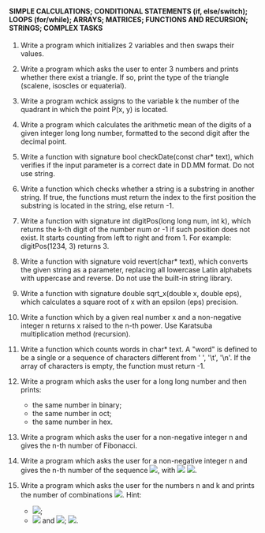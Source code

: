   #### SIMPLE CALCULATIONS; CONDITIONAL STATEMENTS (if, else/switch); LOOPS (for/while); ARRAYS; MATRICES; FUNCTIONS AND                    RECURSION; STRINGS; COMPLEX TASKS

1. Write a program which initializes 2 variables and then swaps their values.

2. Write a program which asks the user to enter 3 numbers and prints whether there exist a triangle. If so, print the type of the 
   triangle (scalene, isoscles or equaterial).
   
3. Write a program wchick assigns to the variable k the number of the quadrant in which the point P(x, y) is located.

4. Write a program which calculates the arithmetic mean of the digits of a given integer long long number, formatted to the second 
   digit after the decimal point.

5. Write a function with signature bool checkDate(const char* text), which verifies if the input parameter is a correct date in 
   DD.MM format. Do not use string.
   
6. Write a function which checks whether a string is а substring in another string. If true, the functions must return the index 
   to the first position the substring is located in the string, else return -1.
   
7. Write a function with signature int digitPos(long long num, int k), which returns the k-th digit of the number num or -1 if 
   such position does not exist. It starts counting from left to right and from 1. For example: digitPos(1234, 3) returns 3.
   
8. Write a function with signature void revert(char* text), which converts the given string as a parameter, replacing all 
   lowercase Latin alphabets with uppercase and reverse. Do not use the built-in string library.
   
9. Write a function with signature double sqrt_x(double x, double eps), which calculates a square root of x with an epsilon (eps) 
   precision.
   
10. Write a function which by a given real number x and a non-negative integer n returns x raised to the n-th power. Use Karatsuba
   multiplication method (recursion).

11. Write a function which counts words in char* text. A "word" is defined to be a single or a sequence of characters different from 
   ' ', '\t', '\n'. If the array of characters is empty, the function must return -1.
   
12. Write a program which asks the user for a long long number and then prints:
    - the same number in binary;
    -  the same number in oct;
    -  the same number in hex.

13. Write a program which asks the user for a non-negative integer n and gives the n-th number of Fibonacci.

14. Write a program which asks the user for a non-negative integer n and gives the n-th number of the sequence <img src="https://latex.codecogs.com/svg.latex?\Large&space;a_{n+2}=5a_{n+1}-6a_n+6^n">, with <img src="https://latex.codecogs.com/svg.latex?\Large&space;a_0=0"> <img src="https://latex.codecogs.com/svg.latex?\Large&space;a_1=1">.

15. Write a program which asks the user for the numbers n and k and prints the number of combinations <img src="https://latex.codecogs.com/svg.latex?\Large&space;{n}\choose{k}">. Hint: 
    - <img src="https://latex.codecogs.com/svg.latex?\Large&space;{n}\choose{k}=\frac{n!}{k!(n-k)!}">;
    - <img src="https://latex.codecogs.com/svg.latex?\Large&space;{n}\choose{k}=\frac{n!}{k!(n-k)!}=C_{k}^{n}"> and <img src="https://latex.codecogs.com/svg.latex?\Large&space;C_{n}^{0}=C_{n}^{n}=1">; <img src="https://latex.codecogs.com/svg.latex?\Large&space;C_{n}^{m}=C_{n-1}^{m}+C_{n-1}^{m-1}">.
